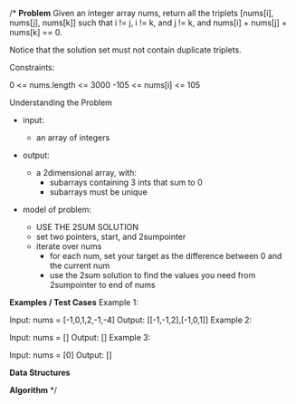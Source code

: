 /*
**Problem**
Given an integer array nums, return all the triplets [nums[i], nums[j], nums[k]] such that i != j, i != k, and j != k, and nums[i] + nums[j] + nums[k] == 0.

Notice that the solution set must not contain duplicate triplets.

Constraints:

  0 <= nums.length <= 3000
  -105 <= nums[i] <= 105

Understanding the Problem

- input:
  - an array of integers

- output:
  - a 2dimensional array, with:
    - subarrays containing 3 ints that sum to 0 
    - subarrays must be unique

- model of problem:
  - USE THE 2SUM SOLUTION
  - set two pointers, start, and 2sumpointer
  - iterate over nums
    - for each num, set your target as the difference between 0 and the current num
    - use the 2sum solution to find the values you need from 2sumpointer to end of nums


**Examples / Test Cases**
Example 1:

Input: nums = [-1,0,1,2,-1,-4]
Output: [[-1,-1,2],[-1,0,1]]
Example 2:

Input: nums = []
Output: []
Example 3:

Input: nums = [0]
Output: []

**Data Structures**


**Algorithm**
*/